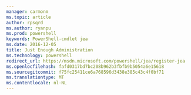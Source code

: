 ```yaml
---
manager: carmonm
ms.topic: article
author: rpsqrd
ms.author: ryanpu
ms.prod: powershell
keywords: PowerShell-cmdlet jea
ms.date: 2016-12-05
title: Just Enough Administration
ms.technology: powershell
redirect_url: https://msdn.microsoft.com/powershell/jea/register-jea
ms.openlocfilehash: fafd0317bd7bc208b962b3fbfb9b5054a6e15618
ms.sourcegitcommit: f75fc25411ce6a768596d3438e385c43c4f0bf71
ms.translationtype: MT
ms.contentlocale: nl-NL
---
```

